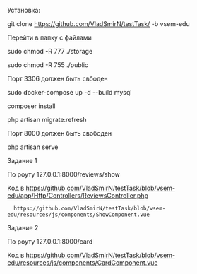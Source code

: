 Установка: 

git clone https://github.com/VladSmirN/testTask/ -b vsem-edu

Перейти в папку с файлами

sudo chmod -R 777 ./storage

sudo chmod -R 755 ./public

Порт 3306 должен быть свбоден

sudo docker-compose up -d --build mysql

composer install 

php artisan migrate:refresh

Порт 8000 должен быть свободен

php artisan serve


Задание 1 

По роуту 127.0.0.1:8000/reviews/show

Код в https://github.com/VladSmirN/testTask/blob/vsem-edu/app/Http/Controllers/ReviewsController.php

      https://github.com/VladSmirN/testTask/blob/vsem-edu/resources/js/components/ShowComponent.vue  
      
      
Задание 2 

По роуту 127.0.0.1:8000/card

Код в https://github.com/VladSmirN/testTask/blob/vsem-edu/resources/js/components/CardComponent.vue
